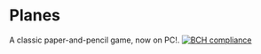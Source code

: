 # Planes
A classic paper-and-pencil game, now on PC!.
[![BCH compliance](https://bettercodehub.com/edge/badge/Calandrinon/Planes?branch=master&token=33b92158d22dcca62156c0caaebc9a1388f0635e)](https://bettercodehub.com/)
